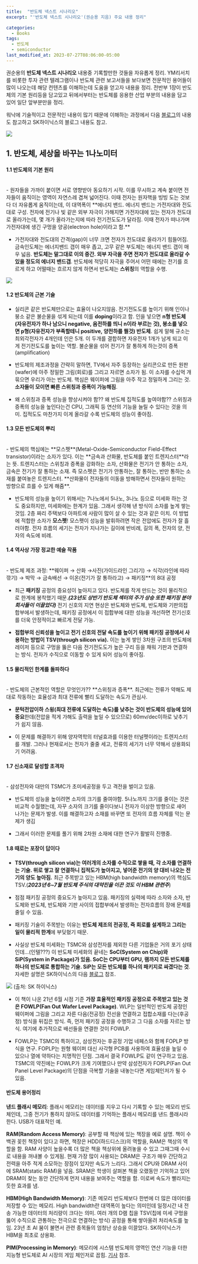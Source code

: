 ```yaml
---
title:  "반도체 넥스트 시나리오"
excerpt: "'반도체 넥스트 시나리오'(권순용 지음) 주요 내용 정리"

categories:
  - Books
tags:
  - 반도체
  - semiconductor
last_modified_at: 2023-07-27T08:06:00-05:00
---
```


권순용의 **반도체 넥스트 시나리오** 내용중 기록할만한 것들을 자유롭게 정리. YM리서치를 비롯한 투자 관련 텔레그램이나 반도체 관련 보고서들을 보다보면 전문적인 용어들이 많이 나오는데 해당 컨텐츠를 이해하는데 도움을 얻고자 내용을 정리. 전반부 1장이 반도체의 기본 원리등을 담고있고 뒤에서부터는 반도체를 응용한 산업 부분의 내용을 담고 있어 일단 앞부분만을 정리. 

워낙에 기술적이고 전문적인 내용이 많기 때문에 이해하는 과정에서 다음 [블로그](https://m.blog.naver.com/blissfulnara/223175491200)의 내용도 참고하고 SK하이닉스의 블로그 내용도 참고. 

![](https://github.com/dswcrispr/dswcrispr.github.io/blob/master/assets/images/books/semicond.jpg?raw=true)

 

## 1. 반도체, 세상을 바꾸는 1나노미터 

#### 1.1 반도체의 기본 원리    
<br>
- 원자들을 가까이 붙이면 서로 영향받아 동요하기 시작. 이를 무시하고 계속 붙이면 전자들이 움직이는 영역이 자연스레 겹쳐 넓어진다. 이때 전자는 원자핵을 빙빙 도는 것보다 더 자유롭게 움직이는데, 이 대역폭이 **에너지 밴드. 에너지 밴드는 가전자대와 전도대로 구성. 전자에 전기나 빛 같은 외부 자극이 가해지면 가전자대에 있는 전자가 전도대로 올라가는데, 몇 개가 올라가는지에 따라 전기전도도가 달라짐. 이때 전자가 떠나가며 가전자대에 생긴 구멍을 양공(electron hole)이라고 함.** 

- 가전자대와 전도대의 간격(gap)이 너무 크면 전자가 전도대로 올라가기 힘들어짐. 금속인도체는 에너지밴드 갭이 매우 좁고, 고무 같은 부도체는 에너지 밴드 갭이 매우 넓음. **반도체는 말그대로 이의 중간. 외부 자극을 주면 전자가 전도대로 올라갈 수 있을 정도의 에너지 밴드갭**.  반도체에 적당히 자극을 주어서 어떤 때에는 전기를 흐르게 하고 어떨때는 흐르지 않게 하면서 반도체는 **스위칭**의 역할을 수행.

![](https://github.com/dswcrispr/dswcrispr.github.io/blob/master/assets/images/books/semicond_1.png?raw=true)
<br>

#### 1.2 반도체의 근본 기술
- 실리콘 같은 반도체만으로는 효율이 나오지않음. 전기전도도를 높이기 위해 인이나 붕소 같은 불순물을 섞게 되는데 이를 **doping**이라고 함. 인을 넣으면 **n형 반도체(자유전자가 하나 남으니 negative, 음전하를 띄니 n이라 부르는 것), 붕소를 넣으면 p형(자유전자가 부족할테니 positive, 양전하를 띌것) 반도체**. 쉽게 말해 규소는 최외각전자가 4개인데 인은 5개. 이 두개를 결합하면 자유전자 1개가 남게 되고 이게 전기전도도를 높이는 역할. 불순물을 섞어 전기가 잘 통하게 하는것이 증폭(amplification)

- 반도체의 제조과정을 간략히 말하면, TV에서 자주 등장하는 실리콘으로 만든 원판(wafer)에 아주 정밀한 그림(회로)를 그리고 자르면 소자가 됨. 이 소자를 수십억 개 묶으면 우리가 아는 반도체. 핵심은 웨이퍼에 그림을 아주 작고 정밀하게 그리는 것. **소자들이 모이면 빠른 스위칭과 증폭이 가능해짐**.

- 왜 스위칭과 증폭 성능을 향상시켜야 함??  왜 반도체 집적도를 높여야함?? 스위칭과 증폭의 성능을 높인다는건 CPU, 그래픽 등 연산의 기능을 늘릴 수 있다는 것을 의미. 집적도도 마찬가지 이게 올라갈 수록 반도체의 성능이 좋아짐.

#### 1.3 모든 반도체의 뿌리
<br>
- 반도체의 핵심에는 **모스펫**(Metal-Oxide-Semiconductor Field-Effect transistor)이라는 소자가 있다. 이는 **금속과 산화물, 반도체를 붙인 트렌지스터**라는 뜻. 트렌지스터는 스위칭과 증폭을 강화하는 소자, 산화물은 전기가 안 통하는 소자, 금속은 전기가 잘 통하는 소재. 즉 모스펫은 전기가 안통하는, 잘 통하는, 반만 통하는 소재를 붙여놓은 트렌지스터. **산화물이 전자들의 이동을 방해하면서 전자들이 원하는 방향으로 흐를 수 있게 해줌**.

- 반도체의 성능을 높이기 위해서는 7나노에서 5나노, 3나노 등으로 미세화 하는 것도 중요하지만, 미세화에는 한계가 있음. 그래서 생각해 낸 방식이 소자를 높게 쌓는 것임. 2층 짜리 주택보다 아파트에 사람이 많이 살 수 있는 것과 같은 이치. 이 방법에 적합한 소자가 **모스펫**! 모스펫이 성능을 발휘하려면 작은 전압에도 전자가 잘 흘러야함. 전자 흐름의 세기는 전자가 지나가는 길이에 반비례, 길의 폭, 전자의 양, 전자의 속도에 비례.


#### 1.4 역사상 가장 정교한 예술 작품
<br>
- 반도체 제조 과정: **웨이퍼 → 산화 →사진(가이드라인 그리기) → 식각(라인에 따라 깎기) → 박막 → 금속배선 → 이온(전기가 잘 통하라고) → 패키징**의 8대 공정

- 최근 **패키징** 공정의 중요성이 높아지고 있다. 반도체를 작게 만드는 것이 물리적으로 한계에 봉착했기 때문.***(23년도 상반기 반도체 섹터의 주가 상승 또한 패키징 분야 회사들이 이끌었다)*** 전기 신호의 지연 현상은 반도체와 반도체, 반도체와 기판의접합부에서 발생하는데, 패키징 공정에서 이 접합부에 대한 성능을 개선하면 전기신호를 더욱 안정적이고 빠르게 전달 가능. 

- **접합부의 신뢰성을 높이고 전기 신호의 전달 속도를 높이기 위해 패키징 공정에서 사용하는 방법이 TSV(through silicon via).** 이는 높게 쌓인 3차원 구조의 반도체에 레이저 등으로 구멍을 뚫은 다음 전기전도도가 높은 구리 등을 채워 기판과 연결하는 방식. 전자가 수직으로 이동할 수 있게 되어 성능이 좋아짐.

#### 1.5 물리적인 한계를 돌파하다
<br>
- 반도체의 근본적인 역할은 무엇인가?? **스위칭과 증폭**. 최근에는 전류가 약해도 제대로 작동하는 효율성과 최대 전류에 빨리 도달하는 속도가 관심사. 

- **문턱전압이하 스윙(최대 전류에 도달하는 속도)를 낮추는 것이 반도체의 성능에 있어 중요**한데(전압을 적게 가해도 출력을 높일 수 있으므로) 60mv/dec이하로 낮추기가 쉽지 않음.

- 이 문제를 해결하기 위해 양자역학의 터널효과를 이용한 터널펫이라는 트렌지스터를 개발. 그러나 현재로서는 전자가 줄줄 세고, 전류의 세기가 너무 약해서 상용화되기 어려움. 


#### 1.7 신소재로 달성할 초격차
<br>
- 삼성전자와 대만의 TSMC가 초미세공정을 두고 격전을 벌이고 있음. 

- 반도체의 성능을 높이려면 소자의 크기를 줄여야함. 5나노까지 크기를 줄이는 것은 비교적 수월했는데, 자꾸 소자의 크기를 줄이다보니 전자가 이상한 방향으로 새어 나가는 문제가 발생. 이를 해결하고자 소재를 바꾸면 또 전자의 흐름 자체를 막는 문제가 생김

- 그래서 이러한 문제를 풀기 위해 2차원 소재에 대한 연구가 활발히 진행중. 

#### 1.8 때로는 포장이 답이다

- **TSV(through silicon via)는 여러개의 소자를 수직으로 쌓을 때, 각 소자를 연결하는 기술. 위로 쌓고 잘 연결하니 집적도가 높아지고, 넣어준 전기의 양 대비 나오는 전기의 양도 높아짐.** 최근 주목받고 있는 HBM(high bandwidth memory)의 핵심도 TSV.(***2023년 6~7월 반도체 주식의 대약진을 이끈 것도 이 HBM 관련주***)

- 점점 패키징 공정의 중요도가 높아지고 있음. 패키징의 실력에 따라 소자와 소자, 반도체와 반도체, 반도체와 기판 사이의 접합부에서 발생하는 전자흐름의 장애 문제를 줄일 수 있음.

- 패키징 기술이 주목받는 이유는 **반도체 제조의 전공정, 즉 회로를 설계하고 그리는 일이 물리적 한계**에 부딪혔기 때문. 

- 사실상 반도체 미세화는 TSMC와 삼성전자를 제외한 다른 기업들은 거의 포기 상태인데...(인텔???) 이 반도체 미세화의 끝네는 **SoC(System on Chip)와 SiP(System in Package)가 있음. SoC는 CPU부터 GPU, 램까지 모든 반도체를 하나의 반도체로 통합하는 기술. SiP는 모든 반도체를 하나의 패키지로 싸겠다는 것**. 자세한 설명은 SK하이닉스의 다음 [블로그](https://news.skhynix.co.kr/post/seominsuk-column-types-of-packages-2) 참조.


![](https://github.com/dswcrispr/dswcrispr.github.io/blob/master/assets/images/books/soc.jpg?raw=true)
(출처: SK 하이닉스)


- 이 책이 나온 21년 6월 시점 기준 **가장 효율적인 패키징 공정으로 주목받고 있는 것은 FOWLP(Fan Out Wafer Level Package)**. WLP는 일반적인 반도체 공정인 웨이퍼에 그림을 그리고 자른 다음(전공정) 전선을 연결하고 접합소재를 다는(후공정) 방식을 뒤집은 방식. 즉, 먼저 패키징 공정을 수행하고 그 다음 소자를 자르는 방식. 여기에 추가적으로 배선들을 연결한 것이 FOWLP.

- FOWLP는 TSMC의 특허이고, 삼성전자는 후공정 기업 네페스와 함께 FOPLP 방식을 연구. FOPLP는 원형 웨이퍼 대신 사각형 PCB를 사용하여 효율성을 높일 수 있으나 열에 약하다는 치명적인 단점. 그래서 결국 FOWLP도 같이 연구하고 있음. TSMC의 약진에는 FOWLP가 크게 기여했으나 만약 삼성전자가 FOPLP(Fan Out Panel Level Package)의 단점을 극복할 기술을 내놓는다면 게임체인저가 될 수 있음.


#### 반도체 용어정리

**낸드 플래시 메모리**: 플래시 메모리는 데이터를 지우고 다시 기록할 수 있는 메모리 반도체인데, 그중 전기가 통하지 않아도 데이터를 기억하는 플래시 메모리를 낸드 플래시라한다. USB가 대표적인 예.

**RAM(Random Access Memory)**: 공부할 때 책상에 있는 책장을 예로 설명. 책이 수백권 꽂힌 책장이 있다고 하면, 책장은 HDD(하드디스크)의 역할을, RAM은 책상의 역할을 함. RAM 사양이 높을수록 더 많은 책을 책상위에 올려놓을 수 있고 그때그때 수시로 내용을 꺼내볼 수 있게됨. 현재 가장 많이 사용되는 DRAM은 구조가 매우 간단하고 전력을 아주 적게 소모하는 장점이 있지만 속도가 느리다. 그래서 CPU와 DRAM 사이에 SRAM(static RAM)을 넣음. SRAM은 학생이 살펴본 책을 오랬동안 기억하고 있어 DRAM이 찾는 동안 간단하게 먼저 내용을 보여주는 역할을 함. 이로써 속도가 빨라지는 듯한 효과를 냄. 

**HBM(High Bandwidth Memory)**: 기존 메모리 반도체보다 한번에 더 많은 데이터를 저장할 수 있는 메모리. High bandwidth란 대역폭이 높다는 의미인데 일정시간 내 전송 가능한 데이터의 처리량이 크다는 의미. 여러 개의 D램 칩을 TSV(칩에 미세 구멍을 뚫어 수직으로 관통하는 전극으로 연결하는 방식) 공정을 통해 쌓아올려 처리속도를 높임. 23년 초 AI 붐이 불면서 관련 종목들의 엄청난 상승을 이끌었다. SK하이닉스가 HBM을 최초로 상용화.

**PIM(Processing in Memory)**: 메모리에 시스템 반도체의 영역인 연산 기능을 더한 지능형 반도체로 AI 시장의 게임 체인저로 꼽힘. [기사](https://https://thebell.co.kr/m/newsview.asp?svccode=04&newskey=202303151746298240108171) 참조.